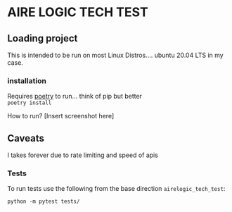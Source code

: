 # AIRE LOGIC TECH TEST

## Loading project

This is intended to be run on most Linux Distros.... ubuntu 20.04 LTS in my case.

### installation

Requires [poetry](https://pypi.org/project/poetry/) to run... think of pip but better<br />
`poetry install`

How to run?
[Insert screenshot here]

## Caveats

I takes forever due to rate limiting and speed of apis


### Tests

To run tests use the following from the base direction `airelogic_tech_test`:<br />
```
python -m pytest tests/
```